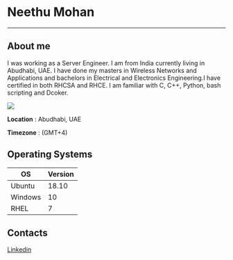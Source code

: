 # Neethu Mohan
  * * *
## About me
I was working as a Server Engineer. I am from India currently living in Abudhabi, UAE. I have done my masters in Wireless Networks and Applications and bachelors in Electrical and Electronics Engineering.I have certified in both RHCSA and RHCE. I am familiar with C, C++, Python, bash scripting and Dcoker.  

![](https://github.com/Neethu-Mohan/treehousesTest/blob/master/my%20city.jpg)

**Location** :  Abudhabi, UAE

**Timezone** : (GMT+4)

## Operating Systems

OS | Version
---| --------
Ubuntu | 18.10
Windows | 10
RHEL |7

## Contacts

[Linkedin](https://www.linkedin.com/in/neethumohan/)









